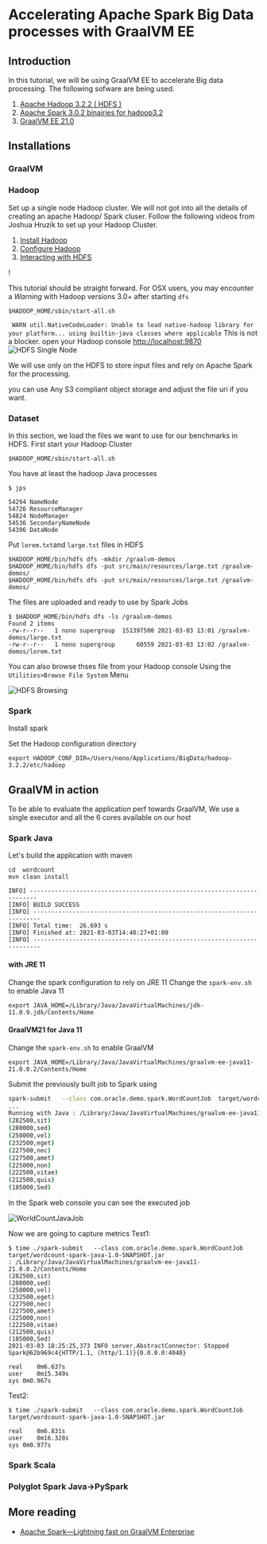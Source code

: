 # Accelerating Apache Spark Big Data processes with GraalVM EE

## Introduction
In this tutorial, we will be using GraalVM EE to accelerate Big data processing.
The following sofware  are being used.
1. [Apache Hadoop 3.2.2 ( HDFS )](https://hadoop.apache.org/releases.html)
2. [Apache Spark 3.0.2 binairies for hadoop3.2](https://spark.apache.org/downloads.html)
3. [GraalVM EE 21.0](https://www.oracle.com/java/graalvm/)

## Installations 

### GraalVM 

### Hadoop  
Set up a single node Hadoop cluster.
We will not got into all the details of creating an apache Hadoop/ Spark cluser.
Follow the following videos from Joshua Hruzik to set up your Hadoop Cluster.
1. [Install Hadoop]( https://www.youtube.com/watch?v=VBd1je4Sv9Y)
2. [Configure Hadoop]( https://www.youtube.com/watch?v=EJj_0o-EY50)
3. [Interacting with HDFS](https://www.youtube.com/watch?v=QuAkwd_9q5w)


!

This tutorial should be straight forward.
For OSX users, you may encounter a *Warning* with Hadoop versions 3.0+
after starting ``dfs`` 

```
$HADOOP_HOME/sbin/start-all.sh
```

` WARN util.NativeCodeLoader: Unable to load native-hadoop library for your platform... using builtin-java classes where applicable`
This is not a blocker.
open your Hadoop console [http://localhost:9870](http://localhost:9870)
![HDFS Single Node](./images/hadoop-up-and-running.png)

We will use only on the HDFS to store input files and rely on Apache Spark 
for the processing.

you can use Any S3 compliant object storage and adjust the file uri if you want.




### Dataset 
In this section, we load the files we want to use for our benchmarks in HDFS.
First start your Hadoop Cluster

```
$HADOOP_HOME/sbin/start-all.sh
```
You have at least the hadoop Java processes
```
$ jps 

54294 NameNode
54726 ResourceManager
54824 NodeManager
54536 SecondaryNameNode
54396 DataNode
```


Put `lorem.txt`and  `large.txt` files in HDFS

```
$HADOOP_HOME/bin/hdfs dfs -mkdir /graalvm-demos
$HADOOP_HOME/bin/hdfs dfs -put src/main/resources/large.txt /graalvm-demos/
$HADOOP_HOME/bin/hdfs dfs -put src/main/resources/large.txt /graalvm-demos/

```
The files are uploaded and ready to use by Spark Jobs

```
$ $HADOOP_HOME/bin/hdfs dfs -ls /graalvm-demos
Found 2 items
-rw-r--r--   1 nono supergroup  151397500 2021-03-03 13:01 /graalvm-demos/large.txt
-rw-r--r--   1 nono supergroup      60559 2021-03-03 13:02 /graalvm-demos/lorem.txt
```

You can also browse thses file from your Hadoop console 
Using the ` Utilities>Browse File System ` Menu 

![HDFS Browsing](./images/hdfs-directory-browser.png)

### Spark

Install spark

Set the Hadoop configuration directory
```
export HADOOP_CONF_DIR=/Users/nono/Applications/BigData/hadoop-3.2.2/etc/hadoop
``` 




## GraalVM in action 
To be able to evaluate the application perf towards GraalVM,
We use a single executor and all the 6 cores available on our host


### Spark Java 

Let's build the application with maven
```
cd  wordcount 
mvn clean install 

INFO] ------------------------------------------------------------------------
[INFO] BUILD SUCCESS
[INFO] ------------------------------------------------------------------------
[INFO] Total time:  26.693 s
[INFO] Finished at: 2021-03-03T14:40:27+01:00
[INFO] ------------------------------------------------------------------------
```

#### with JRE 11

Change the spark configuration to rely on JRE 11
Change the `spark-env.sh` to enable Java 11 
```
export JAVA_HOME=/Library/Java/JavaVirtualMachines/jdk-11.0.9.jdk/Contents/Home
```
####  GraalVM21 for Java 11

Change the `spark-env.sh` to enable GraalVM

```
export JAVA_HOME=/Library/Java/JavaVirtualMachines/graalvm-ee-java11-21.0.0.2/Contents/Home
```

Submit the previously built job to Spark using 
```bash
spark-submit   --class com.oracle.demo.spark.WordCountJob  target/wordcount-spark-java-1.0-SNAPSHOT.jar
...
Running with Java : /Library/Java/JavaVirtualMachines/graalvm-ee-java11-21.0.0.2/Contents/Home
(282500,sit)
(280000,sed)
(250000,vel)
(232500,eget)
(227500,nec)
(227500,amet)
(225000,non)
(222500,vitae)
(212500,quis)
(185000,Sed)
```
In the Spark web console you can see the executed job

![WorldCountJavaJob](./images/spark-job-executed.png)

Now we are going to capture metrics
Test1: 
``` 
$ time ./spark-submit   --class com.oracle.demo.spark.WordCountJob  target/wordcount-spark-java-1.0-SNAPSHOT.jar
: /Library/Java/JavaVirtualMachines/graalvm-ee-java11-21.0.0.2/Contents/Home
(282500,sit)
(280000,sed)
(250000,vel)
(232500,eget)
(227500,nec)
(227500,amet)
(225000,non)
(222500,vitae)
(212500,quis)
(185000,Sed)
2021-03-03 18:25:25,373 INFO server.AbstractConnector: Stopped Spark@62b969c4{HTTP/1.1, (http/1.1)}{0.0.0.0:4040}

real	0m6.637s
user	0m15.349s
sys	0m0.967s
```

Test2:
```
$ time ./spark-submit   --class com.oracle.demo.spark.WordCountJob  target/wordcount-spark-java-1.0-SNAPSHOT.jar

real	0m6.831s
user	0m16.328s
sys	0m0.977s
```

### Spark Scala 


### Polyglot Spark Java->PySpark







## More reading
- [Apache Spark—Lightning fast on GraalVM Enterprise](https://blogs.oracle.com/graalvm/apache-spark%e2%80%94lightning-fast-on-graalvm-enterprise)